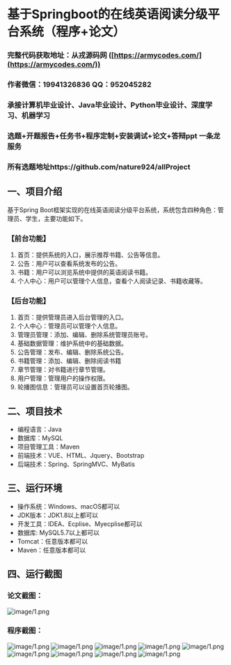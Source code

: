 基于Springboot的在线英语阅读分级平台系统（程序+论文）
=
### 完整代码获取地址：从戎源码网 ([https://armycodes.com/](https://armycodes.com/))
### 作者微信：19941326836  QQ：952045282 
### 承接计算机毕业设计、Java毕业设计、Python毕业设计、深度学习、机器学习
### 选题+开题报告+任务书+程序定制+安装调试+论文+答辩ppt 一条龙服务
### 所有选题地址https://github.com/nature924/allProject

一、项目介绍
---
基于Spring Boot框架实现的在线英语阅读分级平台系统，系统包含四种角色：管理员、学生，主要功能如下。
### 【前台功能】

1. 首页：提供系统的入口，展示推荐书籍、公告等信息。
2. 公告：用户可以查看系统发布的公告。
3. 书籍：用户可以浏览系统中提供的英语阅读书籍。
4. 个人中心：用户可以管理个人信息，查看个人阅读记录、书籍收藏等。

### 【后台功能】

1. 首页：提供管理员进入后台管理的入口。
2. 个人中心：管理员可以管理个人信息。
3. 管理员管理：添加、编辑、删除系统管理员账号。
4. 基础数据管理：维护系统中的基础数据。
5. 公告管理：发布、编辑、删除系统公告。
6. 书籍管理：添加、编辑、删除阅读书籍
7. 章节管理：对书籍进行章节管理。
8. 用户管理：管理用户的操作权限。
9. 轮播图信息：管理员可以设置首页轮播图。






二、项目技术
---
- 编程语言：Java
- 数据库：MySQL
- 项目管理工具：Maven
- 前端技术：VUE、HTML、Jquery、Bootstrap
- 后端技术：Spring、SpringMVC、MyBatis

三、运行环境
---
- 操作系统：Windows、macOS都可以
- JDK版本：JDK1.8以上都可以
- 开发工具：IDEA、Ecplise、Myecplise都可以
- 数据库: MySQL5.7以上都可以
- Tomcat：任意版本都可以
- Maven：任意版本都可以

四、运行截图
---
### 论文截图：
![image/1.png](limage/1.png)

### 程序截图：
![image/1.png](image/1.png)
![image/1.png](image/2.png)
![image/1.png](image/3.png)
![image/1.png](image/4.png)
![image/1.png](image/5.png)
![image/1.png](image/6.png)
![image/1.png](image/7.png)
![image/1.png](image/8.png)
![image/1.png](image/9.png)


